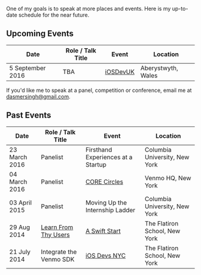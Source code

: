 One of my goals is to speak at more places and events. Here is my up-to-date schedule for the near future.

## Upcoming Events

| Date        | Role / Talk Title | Event | Location |
| ----------- | ----- | ----- | -------- |
| 5 September 2016 | TBA | [iOSDevUK][1] | Aberystwyth, Wales |


If you'd like me to speak at a panel, competition or conference, email me at <dasmersingh@gmail.com>.

## Past Events

| Date        | Role / Talk Title | Event | Location |
| ----------- | ----- | ----- | -------- |
| 23 March 2016 | Panelist | Firsthand Experiences at a Startup | Columbia University,  New York |
| 04 March 2016 | Panelist | [CORE Circles][5] | Venmo HQ, New York |
| 03 April 2015 | Panelist | Moving Up the Internship Ladder |Columbia University,  New York |
| 29 Aug 2014 | [Learn From Thy Users][4] | [A Swift Start][3] | The Flatiron School, New York |
| 21 July 2014 | Integrate the Venmo SDK | [iOS Devs NYC ][2] | The Flatiron School, New York |

[1]: http://www.iosdevuk.com/
[2]: http://www.meetup.com/iOS-Devs-NYC/events/194385732/
[3]: http://aswiftstart.com/
[4]: https://speakerdeck.com/dasmer/learn-from-thy-users
[5]: http://coreatcu.com/corecircles
